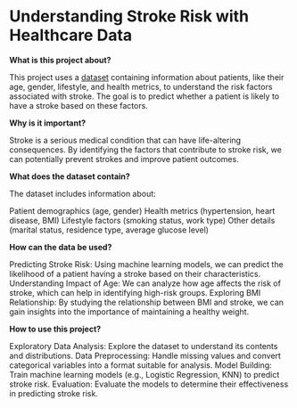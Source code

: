 # Understanding Stroke Risk with Healthcare Data

__What is this project about?__

This project uses a [dataset](https://www.kaggle.com/datasets/fedesoriano/stroke-prediction-dataset) containing information about patients, like their age, gender, lifestyle, and health metrics, to understand the risk factors associated with stroke. The goal is to predict whether a patient is likely to have a stroke based on these factors.

__Why is it important?__

Stroke is a serious medical condition that can have life-altering consequences. By identifying the factors that contribute to stroke risk, we can potentially prevent strokes and improve patient outcomes.

__What does the dataset contain?__

The dataset includes information about:

Patient demographics (age, gender)
Health metrics (hypertension, heart disease, BMI)
Lifestyle factors (smoking status, work type)
Other details (marital status, residence type, average glucose level)

__How can the data be used?__

Predicting Stroke Risk: Using machine learning models, we can predict the likelihood of a patient having a stroke based on their characteristics.
Understanding Impact of Age: We can analyze how age affects the risk of stroke, which can help in identifying high-risk groups.
Exploring BMI Relationship: By studying the relationship between BMI and stroke, we can gain insights into the importance of maintaining a healthy weight.

__How to use this project?__

Exploratory Data Analysis: Explore the dataset to understand its contents and distributions.
Data Preprocessing: Handle missing values and convert categorical variables into a format suitable for analysis.
Model Building: Train machine learning models (e.g., Logistic Regression, KNN) to predict stroke risk.
Evaluation: Evaluate the models to determine their effectiveness in predicting stroke risk.
